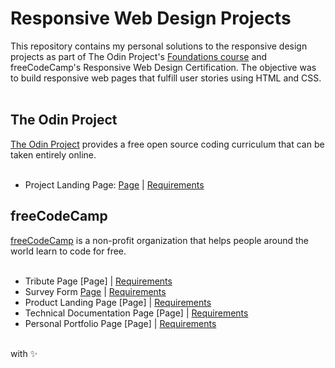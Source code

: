 # Responsive Web Design Projects

This repository contains my personal solutions to the responsive design projects as part of The Odin Project's [Foundations course](https://www.theodinproject.com/paths/foundations/courses/foundations) and freeCodeCamp's Responsive Web Design Certification. The objective was to build responsive web pages that fulfill user stories using HTML and CSS.</br></br>

## The Odin Project
[The Odin Project](https://www.theodinproject.com/) provides a free open source coding curriculum that can be taken entirely online. </br></br>

* Project Landing Page: [Page](https://zowdk.github.io/responsive-web-design/product-landing-pages/music-lessons/) | [Requirements](https://www.theodinproject.com/paths/foundations/courses/foundations/lessons/landing-page#assignment)
 

## freeCodeCamp
[freeCodeCamp](https://www.freecodecamp.org/) is a non-profit organization that helps people around the world learn to code for free. </br></br>

* Tribute Page [Page] | [Requirements](https://www.freecodecamp.org/learn/responsive-web-design/responsive-web-design-projects/build-a-tribute-page)
* Survey Form [Page](https://zowdk.github.io/responsive-web-design/survey-form/) | [Requirements](https://www.freecodecamp.org/learn/responsive-web-design/responsive-web-design-projects/build-a-survey-form/)
* Product Landing Page [Page] | [Requirements](https://www.freecodecamp.org/learn/responsive-web-design/responsive-web-design-projects/build-a-product-landing-page)
* Technical Documentation Page [Page] | [Requirements](https://www.freecodecamp.org/learn/responsive-web-design/responsive-web-design-projects/build-a-technical-documentation-page)
* Personal Portfolio Page [Page] | [Requirements](https://www.freecodecamp.org/learn/responsive-web-design/responsive-web-design-projects/build-a-personal-portfolio-webpage)

</br>
</> with ✨

